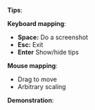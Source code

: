 **Tips**:

**Keyboard mapping**:  
-   **Space:** Do a screenshot
-   **Esc:** Exit
-   **Enter** Show/hide tips

**Mouse mapping**:  
-   Drag to move
-   Arbitrary scaling

**Demonstration**:
